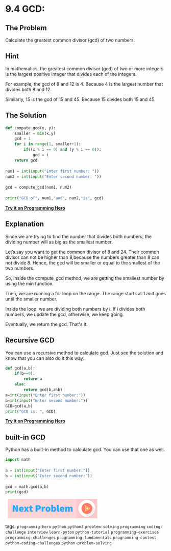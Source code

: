 # 9.4 GCD: 

## The Problem
Calculate the greatest common divisor (gcd) of two numbers.

## Hint
In mathematics, the greatest common divisor (gcd) of two or more integers is the largest positive integer that divides each of the integers. 

For example, the gcd of 8 and 12 is 4. Because 4 is the largest number that divides both 8 and 12.

Similarly, 15 is the gcd of 15 and 45. Because 15 divides both 15 and 45.

## The Solution
```python
def compute_gcd(x, y):
	smaller = min(x,y)
	gcd = 1
	for i in range(1, smaller+1):
		if((x % i == 0) and (y % i == 0)):
			gcd = i
	return gcd

num1 = int(input("Enter first number: "))
num2 = int(input("Enter second number: "))

gcd = compute_gcd(num1, num2)

print("GCD of", num1,"and", num2,"is", gcd)
```
**[Try it on Programming Hero](https://play.google.com/store/apps/details?id=com.learnprogramming.codecamp)**

## Explanation
Since we are trying to find the number that divides both numbers, the dividing number will as big as the smallest number. 

Let’s say you want to get the common divisor of 8 and 24. Their common divisor can not be higher than 8,because the numbers greater than 8 can not divide 8. Hence, the gcd will be smaller or equal to the smallest of the two numbers. 

So, inside the compute_gcd method, we are getting the smallest number by using the min function.

Then, we are running a for loop on the range. The range starts at 1 and goes until the smaller number. 

Inside the loop, we are dividing both numbers by i. If i divides both numbers, we update the gcd, otherwise, we keep going. 

Eventually, we return the gcd. That's it. 

## Recursive GCD
You can use a recursive method to calculate gcd. Just see the solution and know that you can also do it this way.

```python
def gcd(a,b):
    if(b==0):
        return a
    else:
        return gcd(b,a%b)
a=int(input("Enter first number:"))
b=int(input("Enter second number:"))
GCD=gcd(a,b)
print("GCD is: ", GCD)
```
**[Try it on Programming Hero](https://play.google.com/store/apps/details?id=com.learnprogramming.codecamp)**

## built-in GCD
Python has a built-in method to calculate gcd. You can use that one as well. 

```python
import math

a = int(input("Enter first number:"))
b = int(input("Enter second number:"))

gcd = math.gcd(a,b)
print(gcd)
```



&nbsp;
[![Next Page](../assets/next-button.png)](Least-Common-Multiple.md)
&nbsp;

tags:  `programmig-hero`  `python`  `python3`  `problem-solving`  `programming`  `coding-challenge`  `interview`  `learn-pyton`  `python-tutorial`  `programming-exercises`  `programming-challenges`  `programming-fundamentals`  `programming-contest`  `python-coding-challenges`  `python-problem-solving`


